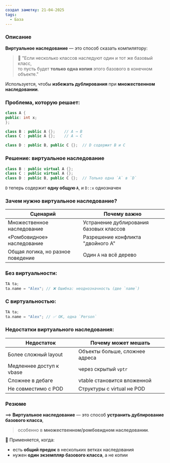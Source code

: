 ```yaml
---
создал заметку: 21-04-2025
tags:
  - База
---
```

### Описание
**Виртуальное наследование** — это способ сказать компилятору:

> 💬 "Если несколько классов наследуют один и тот же базовый класс,  
> то пусть будет **только одна копия** этого базового в конечном объекте."

Используется, чтобы **избежать дублирования** при **множественном наследовании**.

### Проблема, которую решает:
```cpp
class A {
public: int x;
};

class B : public A {};    // A → B
class C : public A {};    // A → C

class D : public B, public C {};  // D содержит B и C
```

### Решение: **виртуальное наследование**
```cpp
class B : public virtual A {};
class C : public virtual A {};
class D : public B, public C {};  // Только одна `A` в `D`
```
`D` теперь содержит **одну общую `A`**, и `D::x` однозначен

### Зачем нужно виртуальное наследование?
|Сценарий|Почему важно|
|---|---|
|Множественное наследование|Устранение дублирования базовых классов|
|«Ромбовидное» наследование|Разрешение конфликта "двойного A"|
|Общая логика, но разное поведение|Один `A` на всё дерево|

### Без виртуальности:
```cpp
TA ta;
ta.name = "Alex"; // ❌ Ошибка: неоднозначность (две `name`)
```
### С виртуальностью:
```cpp
TA ta;
ta.name = "Alex"; // ✅ OK, одна `Person`
```
### Недостатки виртуального наследования:
|Недостаток|Почему может мешать|
|---|---|
|Более сложный layout|Объекты больше, сложнее адреса|
|Медленнее доступ к vbase|через скрытый `vptr`|
|Сложнее в дебаге|vtable становится вложенной|
|Не совместимо с POD|Структуры с virtual не POD|
### Резюме
==> **Виртуальное наследование** — это способ **устранить дублирование базового класса**,  
> особенно в **множественном/ромбовидном наследовании**.

📌 Применяется, когда:
- есть **общий предок** в нескольких ветках наследования
- нужен **один экземпляр базового класса**, а не копии